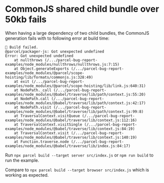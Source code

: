 # CommonJS shared child bundle over 50kb fails

When having a large dependency of two child bundles, the CommonJS generation fails with to following error at build time:

```
🚨 Build failed.
@parcel/packager-js: Got unexpected undefined
Error: Got unexpected undefined
    at nullthrows (/.../parcel-bug-report-examples/node_modules/nullthrows/nullthrows.js:7:15)
    at Object.generateExports (/.../parcel-bug-report-examples/node_modules/@parcel/scope-hoisting/lib/formats/commonjs.js:328:49)
    at exit (/.../parcel-bug-report-examples/node_modules/@parcel/scope-hoisting/lib/link.js:640:31)
    at NodePath._call (/.../parcel-bug-report-examples/node_modules/@babel/traverse/lib/path/context.js:55:20)
    at NodePath.call (/.../parcel-bug-report-examples/node_modules/@babel/traverse/lib/path/context.js:42:17)
    at NodePath.visit (/.../parcel-bug-report-examples/node_modules/@babel/traverse/lib/path/context.js:99:8)
    at TraversalContext.visitQueue (/.../parcel-bug-report-examples/node_modules/@babel/traverse/lib/context.js:112:16)
    at TraversalContext.visitSingle (/.../parcel-bug-report-examples/node_modules/@babel/traverse/lib/context.js:84:19)
    at TraversalContext.visit (/.../parcel-bug-report-examples/node_modules/@babel/traverse/lib/context.js:140:19)
    at Function.traverse.node (/.../parcel-bug-report-examples/node_modules/@babel/traverse/lib/index.js:84:17)
```

Run `npx parcel build --target server src/index.js` or `npm run build` to run the example.

Compare to `npx parcel build --target browser src/index.js` which is working as expected.
